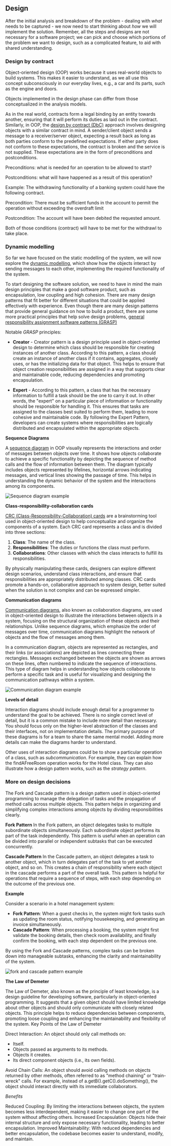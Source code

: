## Design

After the initial analysis and breakdown of the problem - dealing with *what* needs to be captured - we now need to start thinking about *how* we will implement the solution. Remember, all the steps and designs are not necessary for a software project; we can pick and choose which portions of the problem we want to design, such as a complicated feature, to aid with shared understanding.

### Design by contract

Object-oriented design (OOP) works because it uses real-world objects to build systems. This makes it easier to understand, as we all use this concept subconsciously in our everyday lives, e.g., a car and its parts, such as the engine and doors.

Objects implemented in the design phase can differ from those conceptualized in the analysis models.

As in the real world, contracts form a legal binding by an entity towards another, ensuring that it will perform its duties as laid out in the contract. Similarly, in OOP, the [design by contract (DbC)](https://en.wikipedia.org/wiki/Design_by_contract) approach involves designing objects with a similar contract in mind. A sender/client object sends a message to a receiver/server object, expecting a result back as long as both parties conform to the predefined expectations. If either party does not conform to these expectations, the contract is broken and the service is not supplied. These expectations are in the form of preconditions and postconditions.

Preconditions: what is needed for an operation to be allowed to start?

Postconditions: what will have happened as a result of this operation?

Example: The withdrawing functionality of a banking system could have the following contract.

Precondition: There must be sufficient funds in the account to permit the operation without exceeding the overdraft limit

Postcondition: The account will have been debited the requested amount.

Both of those conditions (contract) will have to be met for the withdrawl to take place.


### Dynamic modelling

So far we have focused on the static modelling of the system, we will now explore the [dynamic modelling](https://www.geeksforgeeks.org/dynamic-modelling-in-object-oriented-analysis-and-design/), which show how the objects interact by sending messages to each other, implementing the required functionality of the system.

To start designing the software solution, we need to have in mind the main design principles that make a good software product, such as encapsulation, low coupling and high cohesion. There are many design patterns that fit better for different situations that could be applied effectively with experience. Even though there are many design patterns that provide general guidance on how to build a product, there are some more practical principles that help solve design problems, [general responsibility assignment software patterns (GRASP)](https://en.wikipedia.org/wiki/GRASP_(object-oriented_design))

Notable *GRASP* principles:

- **Creator** - Creator pattern is a design principle used in object-oriented design to determine which class should be responsible for creating instances of another class. According to this pattern, a class should create an instance of another class if it contains, aggregates, closely uses, or has the initializing data for that object. This helps to ensure that object creation responsibilities are assigned in a way that supports clear and maintainable code, reducing dependencies and promoting encapsulation.

- **Expert** - According to this pattern, a class that has the necessary information to fulfill a task should be the one to carry it out. In other words, the "expert" on a particular piece of information or functionality should be responsible for handling it. This ensures that tasks are assigned to the classes best suited to perform them, leading to more cohesive and maintainable code. By following the Expert Pattern, developers can create systems where responsibilities are logically distributed and encapsulated within the appropriate objects.


**Sequence Diagrams**

A [sequence diagram](https://en.wikipedia.org/wiki/Sequence_diagram) in OOP visually represents the interactions and order of messages between objects over time. It shows how objects collaborate to achieve a specific functionality by depicting the sequence of method calls and the flow of information between them. The diagram typically includes objects represented by lifelines, horizontal arrows indicating messages, and vertical lines showing the passage of time. This helps in understanding the dynamic behavior of the system and the interactions among its components.

![Sequence diagram example](./images/sequence-diagram.png)


**Class-responsibility-collaboration cards**

[CRC (Class-Responsibility-Collaboration) cards](https://en.wikipedia.org/wiki/Class-responsibility-collaboration_card) are a brainstorming tool used in object-oriented design to help conceptualize and organize the components of a system. Each CRC card represents a class and is divided into three sections:

1. **Class**: The name of the class.
2. **Responsibilities**: The duties or functions the class must perform.
3. **Collaborations**: Other classes with which the class interacts to fulfill its responsibilities.

By physically manipulating these cards, designers can explore different design scenarios, understand class interactions, and ensure that responsibilities are appropriately distributed among classes. CRC cards promote a hands-on, collaborative approach to system design, better suited when the solution is not complex and can be expressed simpler.


**Communication diagrams**

[Communication diagrams](https://en.wikipedia.org/wiki/Communication_diagram), also known as collaboration diagrams, are used in object-oriented design to illustrate the interactions between objects in a system, focusing on the structural organization of these objects and their relationships. Unlike sequence diagrams, which emphasize the order of messages over time, communication diagrams highlight the network of objects and the flow of messages among them.

In a communication diagram, objects are represented as rectangles, and their links (or associations) are depicted as lines connecting these rectangles. Messages exchanged between the objects are shown as arrows on these lines, often numbered to indicate the sequence of interactions. This type of diagram helps in understanding how objects collaborate to perform a specific task and is useful for visualizing and designing the communication pathways within a system.

![Communication diagram example](./images/communication-diagram.png)

**Levels of detail**

Interaction diagrams should include enough detail for a programmer to understand the goal to be achieved. There is no single correct level of detail, but it is a common mistake to include more detail than necessary. You should focus only on the higher-level abstraction of the classes and their interfaces, not on implementation details. The primary purpose of these diagrams is for a team to share the same mental model. Adding more details can make the diagrams harder to understand.

Other uses of interaction diagrams could be to show a particular operation of a class, such as *subcommunication*. For example, they can explain how the findAFreeRoom operation works for the Hotel class. They can also illustrate how a design pattern works, such as the *strategy pattern*.


### More on design decisions

The Fork and Cascade pattern is a design pattern used in object-oriented programming to manage the delegation of tasks and the propagation of method calls across multiple objects. This pattern helps in organizing and simplifying complex interactions among objects by dividing responsibilities clearly.

**Fork Pattern**
In the Fork pattern, an object delegates tasks to multiple subordinate objects simultaneously. Each subordinate object performs its part of the task independently. This pattern is useful when an operation can be divided into parallel or independent subtasks that can be executed concurrently.

**Cascade Pattern**
In the Cascade pattern, an object delegates a task to another object, which in turn delegates part of the task to yet another object, and so on. This creates a chain of responsibility where each object in the cascade performs a part of the overall task. This pattern is helpful for operations that require a sequence of steps, with each step depending on the outcome of the previous one.

**Example**

Consider a scenario in a hotel management system:

- **Fork Pattern**: When a guest checks in, the system might fork tasks such as updating the room status, notifying housekeeping, and generating an invoice simultaneously.
- **Cascade Pattern**: When processing a booking, the system might first validate the booking details, then check room availability, and finally confirm the booking, with each step dependent on the previous one.

By using the Fork and Cascade patterns, complex tasks can be broken down into manageable subtasks, enhancing the clarity and maintainability of the system.

![fork and cascade pattern example](./images/fork-cascade.png)

**The Law of Demeter**

The Law of Demeter, also known as the principle of least knowledge, is a design guideline for developing software, particularly in object-oriented programming. It suggests that a given object should have limited knowledge about other objects and should only communicate with closely related objects. This principle helps to reduce dependencies between components, promoting loose coupling and enhancing the maintainability and flexibility of the system.
Key Points of the Law of Demeter

Direct Interaction: An object should only call methods on:

* Itself.
* Objects passed as arguments to its methods.
* Objects it creates.
* Its direct component objects (i.e., its own fields).

Avoid Chain Calls: An object should avoid calling methods on objects returned by other methods, often referred to as "method chaining" or "train-wreck" calls. For example, instead of a.getB().getC().doSomething(), the object should interact directly with its immediate collaborators.

*Benefits*

Reduced Coupling: By limiting the interactions between objects, the system becomes less interdependent, making it easier to change one part of the system without affecting others.
Increased Encapsulation: Objects hide their internal structure and only expose necessary functionality, leading to better encapsulation.
Improved Maintainability: With reduced dependencies and better encapsulation, the codebase becomes easier to understand, modify, and maintain.
